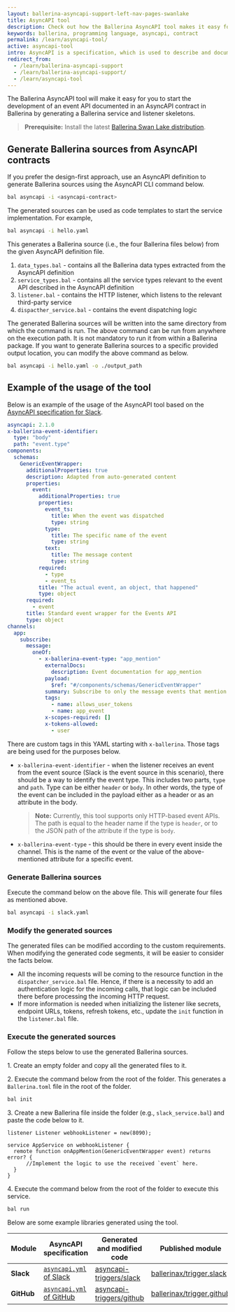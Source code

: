 ```yaml
---
layout: ballerina-asyncapi-support-left-nav-pages-swanlake
title: AsyncAPI tool
description: Check out how the Ballerina AsyncAPI tool makes it easy for you to start developing a service documented in an AsyncAPI contract.
keywords: ballerina, programming language, asyncapi, contract
permalink: /learn/asyncapi-tool/
active: asyncapi-tool
intro: AsyncAPI is a specification, which is used to describe and document message-driven APIs in a machine-readable format for easy development, discovery, and integration. Ballerina Swan Lake supports the AsyncAPI Specification version 2.x.
redirect_from:
  - /learn/ballerina-asyncapi-support
  - /learn/ballerina-asyncapi-support/
  - /learn/asyncapi-tool
---
```


The Ballerina AsyncAPI tool will make it easy for you to start the development of an event API documented in an AsyncAPI contract in Ballerina by generating a Ballerina service and listener skeletons.

> **Prerequisite:** Install the latest [Ballerina Swan Lake distribution](https://ballerina.io/downloads/).

## Generate Ballerina sources from AsyncAPI contracts

If you prefer the design-first approach, use an AsyncAPI definition to generate Ballerina sources using the AsyncAPI CLI command below.

```bash
bal asyncapi -i <asyncapi-contract>
```

The generated sources can be used as code templates to start the service implementation. For example,

```bash
bal asyncapi -i hello.yaml
```

This generates a Ballerina source (i.e., the four Ballerina files below) from the given AsyncAPI definition file.

1. `data_types.bal` - contains all the Ballerina data types extracted from the AsyncAPI definition
2. `service_types.bal` - contains all the service types relevant to the event API described in the AsyncAPI definition
3. `listener.bal` - contains the HTTP listener, which listens to the relevant third-party service
4. `dispacther_service.bal` - contains the event dispatching logic

The generated Ballerina sources will be written into the same directory from which the command is run. The above command can be run from anywhere on the execution path. It is not mandatory to run it from within a Ballerina package. If you want to generate Ballerina sources to a specific provided output location, you can modify the above command as below.

```bash
bal asyncapi -i hello.yaml -o ./output_path
```

## Example of the usage of the tool

Below is an example of the usage of the AsyncAPI tool based on the [AsyncAPI specification for Slack](https://github.com/ballerina-platform/asyncapi-triggers/blob/main/asyncapi/slack/asyncapi.yml).

```yaml
asyncapi: 2.1.0
x-ballerina-event-identifier:
  type: "body"
  path: "event.type"
components:
  schemas:
    GenericEventWrapper:
      additionalProperties: true
      description: Adapted from auto-generated content
      properties:
        event:
          additionalProperties: true
          properties:
            event_ts:
              title: When the event was dispatched
              type: string
            type:
              title: The specific name of the event
              type: string
            text:
              title: The message content
              type: string
          required:
            - type
            - event_ts
          title: "The actual event, an object, that happened"
          type: object
      required:
        - event
      title: Standard event wrapper for the Events API
      type: object
channels:
  app:
    subscribe:
      message:
        oneOf:
          - x-ballerina-event-type: "app_mention"
            externalDocs:
              description: Event documentation for app_mention
            payload:
              $ref: "#/components/schemas/GenericEventWrapper"
            summary: Subscribe to only the message events that mention your app or bot
            tags:
              - name: allows_user_tokens
              - name: app_event
            x-scopes-required: []
            x-tokens-allowed:
              - user
```

There are custom tags in this YAML starting with `x-ballerina`. Those tags are being used for the purposes below.

- `x-ballerina-event-identifier` - when the listener receives an event from the event source (Slack is the event source in this scenario), there should be a way to identify the event type. This includes two parts, `type` and `path`. Type can be either `header` or `body`. In other words, the type of the event can be included in the payload either as a header or as an attribute in the body.

  > **Note:** Currently, this tool supports only HTTP-based event APIs. The path is equal to the header name if the type is `header`, or to the JSON path of the attribute if the type is `body`.

- `x-ballerina-event-type` - this should be there in every event inside the channel. This is the name of the event or the value of the above-mentioned attribute for a specific event.

### Generate Ballerina sources

Execute the command below on the above file. This will generate four files as mentioned above.

```bash
bal asyncapi -i slack.yaml
```

### Modify the generated sources

The generated files can be modified according to the custom requirements. When modifying the generated code segments, it will be easier to consider the facts below.

- All the incoming requests will be coming to the resource function in the `dispatcher_service.bal` file. Hence, if there is a necessity to add an authentication logic for the incoming calls, that logic can be included there before processing the incoming HTTP request.
- If more information is needed when initializing the listener like secrets, endpoint URLs, tokens, refresh tokens, etc., update the `init` function in the `listener.bal` file.

### Execute the generated sources

Follow the steps below to use the generated Ballerina sources.

1\. Create an empty folder and copy all the generated files to it.

2\. Execute the command below from the root of the folder. This generates a `Ballerina.toml` file in the root of the folder.

```bash
bal init
```

3\. Create a new Ballerina file inside the folder (e.g., `slack_service.bal`) and paste the code below to it.

```ballerina
listener Listener webhookListener = new(8090);

service AppService on webhookListener {
  remote function onAppMention(GenericEventWrapper event) returns error? {
      //Implement the logic to use the received `event` here.
  }
}
```

4\. Execute the command below from the root of the folder to execute this service.

```bash
bal run
```

Below are some example libraries generated using the tool.

| Module     | AsyncAPI specification                                                                                                                | Generated and modified code                                                                                              | Published module                                                                               |
| ---------- | ------------------------------------------------------------------------------------------------------------------------------------- | ------------------------------------------------------------------------------------------------------------------------ | ---------------------------------------------------------------------------------------------- |
| **Slack**  | <a href="https://github.com/ballerina-platform/asyncapi-triggers/blob/main/asyncapi/slack/asyncapi.yml">`asyncapi.yml` of Slack</a>   | <a href="https://github.com/ballerina-platform/asyncapi-triggers/tree/main/asyncapi/slack">asyncapi-triggers/slack</a>   | <a href="https://central.ballerina.io/ballerinax/trigger.slack">ballerinax/trigger.slack</a>   |
| **GitHub** | <a href="https://github.com/ballerina-platform/asyncapi-triggers/blob/main/asyncapi/github/asyncapi.yml">`asyncapi.yml` of GitHub</a> | <a href="https://github.com/ballerina-platform/asyncapi-triggers/tree/main/asyncapi/github">asyncapi-triggers/github</a> | <a href="https://central.ballerina.io/ballerinax/trigger.github">ballerinax/trigger.github</a> |
